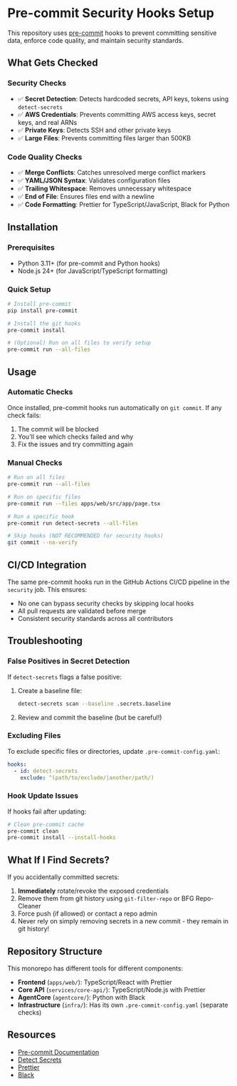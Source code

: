 # Pre-commit Security Hooks Setup

This repository uses [pre-commit](https://pre-commit.com/) hooks to prevent committing sensitive data, enforce code quality, and maintain security standards.

## What Gets Checked

### Security Checks

- ✅ **Secret Detection**: Detects hardcoded secrets, API keys, tokens using `detect-secrets`
- ✅ **AWS Credentials**: Prevents committing AWS access keys, secret keys, and real ARNs
- ✅ **Private Keys**: Detects SSH and other private keys
- ✅ **Large Files**: Prevents committing files larger than 500KB

### Code Quality Checks

- ✅ **Merge Conflicts**: Catches unresolved merge conflict markers
- ✅ **YAML/JSON Syntax**: Validates configuration files
- ✅ **Trailing Whitespace**: Removes unnecessary whitespace
- ✅ **End of File**: Ensures files end with a newline
- ✅ **Code Formatting**: Prettier for TypeScript/JavaScript, Black for Python

## Installation

### Prerequisites

- Python 3.11+ (for pre-commit and Python hooks)
- Node.js 24+ (for JavaScript/TypeScript formatting)

### Quick Setup

```bash
# Install pre-commit
pip install pre-commit

# Install the git hooks
pre-commit install

# (Optional) Run on all files to verify setup
pre-commit run --all-files
```

## Usage

### Automatic Checks

Once installed, pre-commit hooks run automatically on `git commit`. If any check fails:

1. The commit will be blocked
2. You'll see which checks failed and why
3. Fix the issues and try committing again

### Manual Checks

```bash
# Run on all files
pre-commit run --all-files

# Run on specific files
pre-commit run --files apps/web/src/app/page.tsx

# Run a specific hook
pre-commit run detect-secrets --all-files

# Skip hooks (NOT RECOMMENDED for security hooks)
git commit --no-verify
```

## CI/CD Integration

The same pre-commit hooks run in the GitHub Actions CI/CD pipeline in the `security` job. This ensures:

- No one can bypass security checks by skipping local hooks
- All pull requests are validated before merge
- Consistent security standards across all contributors

## Troubleshooting

### False Positives in Secret Detection

If `detect-secrets` flags a false positive:

1. Create a baseline file:

   ```bash
   detect-secrets scan --baseline .secrets.baseline
   ```

2. Review and commit the baseline (but be careful!)

### Excluding Files

To exclude specific files or directories, update `.pre-commit-config.yaml`:

```yaml
hooks:
  - id: detect-secrets
    exclude: ^(path/to/exclude/|another/path/)
```

### Hook Update Issues

If hooks fail after updating:

```bash
# Clean pre-commit cache
pre-commit clean
pre-commit install --install-hooks
```

## What If I Find Secrets?

If you accidentally committed secrets:

1. **Immediately** rotate/revoke the exposed credentials
2. Remove them from git history using `git-filter-repo` or BFG Repo-Cleaner
3. Force push (if allowed) or contact a repo admin
4. Never rely on simply removing secrets in a new commit - they remain in git history!

## Repository Structure

This monorepo has different tools for different components:

- **Frontend** (`apps/web/`): TypeScript/React with Prettier
- **Core API** (`services/core-api/`): TypeScript/Node.js with Prettier
- **AgentCore** (`agentcore/`): Python with Black
- **Infrastructure** (`infra/`): Has its own `.pre-commit-config.yaml` (separate checks)

## Resources

- [Pre-commit Documentation](https://pre-commit.com/)
- [Detect Secrets](https://github.com/Yelp/detect-secrets)
- [Prettier](https://prettier.io/)
- [Black](https://black.readthedocs.io/)
